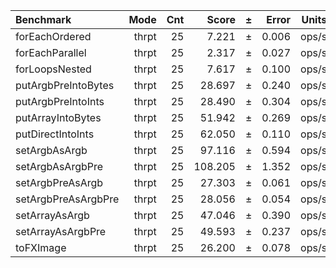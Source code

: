 Benchmark | Mode | Cnt | Score | ± | Error | Units
:---------|-----:|----:|------:|---|------:|-----:
forEachOrdered | thrpt | 25 | 7.221 | ± | 0.006 | ops/s
forEachParallel | thrpt | 25 | 2.317 | ± | 0.027 | ops/s
forLoopsNested | thrpt | 25 | 7.617 | ± | 0.100 | ops/s
putArgbPreIntoBytes | thrpt | 25 | 28.697 | ± | 0.240 | ops/s
putArgbPreIntoInts | thrpt | 25 | 28.490 | ± | 0.304 | ops/s
putArrayIntoBytes | thrpt | 25 | 51.942 | ± | 0.269 | ops/s
putDirectIntoInts | thrpt | 25 | 62.050 | ± | 0.110 | ops/s
setArgbAsArgb | thrpt | 25 | 97.116 | ± | 0.594 | ops/s
setArgbAsArgbPre | thrpt | 25 | 108.205 | ± | 1.352 | ops/s
setArgbPreAsArgb | thrpt | 25 | 27.303 | ± | 0.061 | ops/s
setArgbPreAsArgbPre | thrpt | 25 | 28.056 | ± | 0.054 | ops/s
setArrayAsArgb | thrpt | 25 | 47.046 | ± | 0.390 | ops/s
setArrayAsArgbPre | thrpt | 25 | 49.593 | ± | 0.237 | ops/s
toFXImage | thrpt | 25 | 26.200 | ± | 0.078 | ops/s
